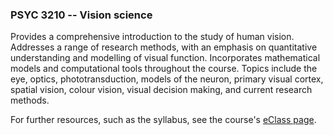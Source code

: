 ### PSYC 3210 -- Vision science

Provides a comprehensive introduction to the study of human vision. Addresses a range of research methods, with an emphasis on quantitative understanding and modelling of visual function. Incorporates mathematical models and computational tools throughout the course. Topics include the eye, optics, phototransduction, models of the neuron, primary visual cortex, spatial vision, colour vision, visual decision making, and current research methods.

For further resources, such as the syllabus, see the course's [eClass page](https://eclass.yorku.ca/course/view.php?id=87396).
